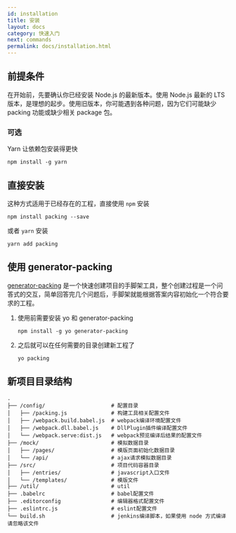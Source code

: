 ```yaml
---
id: installation
title: 安装
layout: docs
category: 快速入门
next: commands
permalink: docs/installation.html
---
```


## 前提条件

在开始前，先要确认你已经安装 Node.js 的最新版本。使用 Node.js 最新的 LTS 版本，是理想的起步。使用旧版本，你可能遇到各种问题，因为它们可能缺少 packing 功能或缺少相关 package 包。

### 可选

Yarn 让依赖包安装得更快
```
npm install -g yarn
```

## 直接安装

这种方式适用于已经存在的工程，直接使用 `npm` 安装

```
npm install packing --save
```

或者 `yarn` 安装

```
yarn add packing
```

## 使用 generator-packing
[generator-packing](https://github.com/packingjs/generator-packing) 是一个快速创建项目的手脚架工具，整个创建过程是一个问答式的交互，简单回答完几个问题后，手脚架就能根据答案内容初始化一个符合要求的工程。

1. 使用前需要安装 yo 和 generator-packing

    ```
    npm install -g yo generator-packing
    ```

2. 之后就可以在任何需要的目录创建新工程了

    ```
    yo packing
    ```

## 新项目目录结构

```
.
├── /config/                     # 配置目录
│   ├── /packing.js              # 构建工具相关配置文件
│   ├── /webpack.build.babel.js  # webpack编译环境配置文件
│   ├── /webpack.dll.babel.js    # DllPlugin插件编译配置文件
│   └── /webpack.serve:dist.js   # webpack预览编译后结果的配置文件
├── /mock/                       # 模拟数据目录
│   ├── /pages/                  # 模版页面初始化数据目录
│   └── /api/                    # ajax请求模拟数据目录
├── /src/                        # 项目代码容器目录
│   ├── /entries/                # javascript入口文件
│   └── /templates/              # 模版文件
├── /util/                       # util
├── .babelrc                     # babel配置文件
├── .editorconfig                # 编辑器格式配置文件
├── .eslintrc.js                 # eslint配置文件
└── build.sh                     # jenkins编译脚本，如果使用 node 方式编译请忽略该文件                 
```

